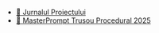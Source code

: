 - [📘 Jurnalul Proiectului](./jurnal-proiect-ai-juridic-obste-2025.md)
- [🧠 MasterPrompt Trusou Procedural 2025](../prompt/masterprompt-trusou-procedural-2025.md)

